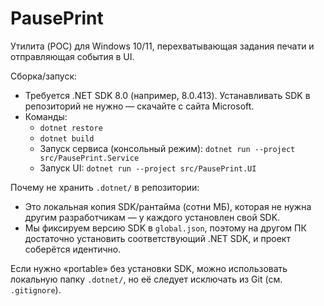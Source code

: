 # PausePrint

Утилита (POC) для Windows 10/11, перехватывающая задания печати и отправляющая события в UI. 

Сборка/запуск:
- Требуется .NET SDK 8.0 (например, 8.0.413). Устанавливать SDK в репозиторий не нужно — скачайте с сайта Microsoft.
- Команды:
  - `dotnet restore`
  - `dotnet build`
  - Запуск сервиса (консольный режим): `dotnet run --project src/PausePrint.Service`
  - Запуск UI: `dotnet run --project src/PausePrint.UI`

Почему не хранить `.dotnet/` в репозитории:
- Это локальная копия SDK/рантайма (сотни МБ), которая не нужна другим разработчикам — у каждого установлен свой SDK.
- Мы фиксируем версию SDK в `global.json`, поэтому на другом ПК достаточно установить соответствующий .NET SDK, и проект соберётся идентично.

Если нужно «portable» без установки SDK, можно использовать локальную папку `.dotnet/`, но её следует исключать из Git (см. `.gitignore`).
